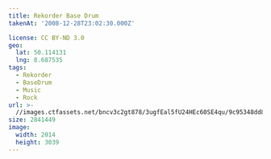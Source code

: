 ```yaml
---
title: Rekorder Base Drum
takenAt: '2008-12-28T23:02:30.000Z'

license: CC BY-ND 3.0
geo:
  lat: 50.114131
  lng: 8.687535
tags:
  - Rekorder
  - BaseDrum
  - Music
  - Rock
url: >-
  //images.ctfassets.net/bncv3c2gt878/3ugfEal5fU24HEc60SE4qu/9c95348dd85712639c81d961a883a519/rekorder-base-drum_4343897752_o
size: 2841449
image:
  width: 2014
  height: 3039
---
```

